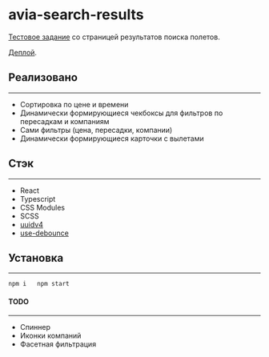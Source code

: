 # avia-search-results

[Тестовое задание](./test-instructions/test-instructions.md) со страницей результатов поиска полетов.

[Деплой](https://avia-search-results.netlify.app/).

## Реализовано

---
* Сортировка по цене и времени
* Динамически формирующиеся чекбоксы для фильтров по пересадкам и компаниям
* Сами фильтры (цена, пересадки, компании)
* Динамически формирующиеся карточки с вылетами

## Стэк

---
* React
* Typescript
* CSS Modules
* SCSS
* [uuidv4](https://github.com/uuidjs/uuid)
* [use-debounce](https://github.com/xnimorz/use-debounce)

## Установка

---
`npm i  
npm start`

#### TODO

---
* Спиннер
* Иконки компаний
* Фасетная фильтрация
